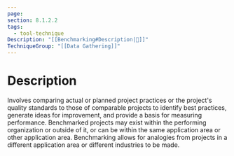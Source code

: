 ```yaml
---
page: 
section: 8.1.2.2
tags:
  - tool-technique
Description: "[[Benchmarking#Description|📝]]"
TechniqueGroup: "[[Data Gathering]]"
---
```

# Description
Involves comparing actual or planned project practices or the project's quality standards to those of comparable projects to identify best practices, generate ideas for improvement, and provide a basis for measuring performance. Benchmarked projects may exist within the performing organization or outside of it, or can be within the same application area or other application area. Benchmarking allows for analogies from projects in a different application area or different industries to be made.
